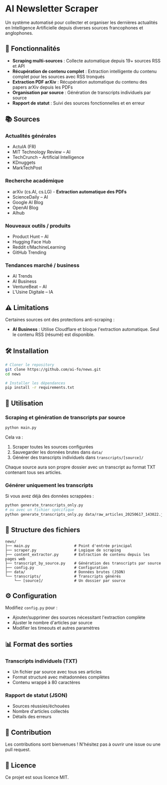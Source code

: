 # AI Newsletter Scraper

Un système automatisé pour collecter et organiser les dernières actualités en Intelligence Artificielle depuis diverses sources francophones et anglophones.

## 🚀 Fonctionnalités

- **Scraping multi-sources** : Collecte automatique depuis 19+ sources RSS et API
- **Récupération de contenu complet** : Extraction intelligente du contenu complet pour les sources avec RSS tronqués
- **Extraction PDF arXiv** : Récupération automatique du contenu des papers arXiv depuis les PDFs
- **Organisation par source** : Génération de transcripts individuels par source
- **Rapport de statut** : Suivi des sources fonctionnelles et en erreur

## 📚 Sources

### Actualités générales
- ActuIA (FR)
- MIT Technology Review – AI
- TechCrunch – Artificial Intelligence
- KDnuggets
- MarkTechPost

### Recherche académique
- arXiv (cs.AI, cs.LG) - **Extraction automatique des PDFs**
- ScienceDaily – AI
- Google AI Blog
- OpenAI Blog
- AIhub

### Nouveaux outils / produits
- Product Hunt – AI
- Hugging Face Hub
- Reddit r/MachineLearning
- GitHub Trending

### Tendances marché / business
- AI Trends
- AI Business
- VentureBeat – AI
- L'Usine Digitale – IA

## ⚠️ Limitations

Certaines sources ont des protections anti-scraping :
- **AI Business** : Utilise Cloudflare et bloque l'extraction automatique. Seul le contenu RSS (résumé) est disponible.

## 🛠️ Installation

```bash
# Cloner le repository
git clone https://github.com/ai-fo/news.git
cd news

# Installer les dépendances
pip install -r requirements.txt
```

## 📖 Utilisation

### Scraping et génération de transcripts par source
```bash
python main.py
```

Cela va :
1. Scraper toutes les sources configurées
2. Sauvegarder les données brutes dans `data/`
3. Générer des transcripts individuels dans `transcripts/[source]/`

Chaque source aura son propre dossier avec un transcript au format TXT contenant tous ses articles.

### Générer uniquement les transcripts
Si vous avez déjà des données scrappées :
```bash
python generate_transcripts_only.py
# ou avec un fichier spécifique
python generate_transcripts_only.py data/raw_articles_20250617_143022.json
```

## 📁 Structure des fichiers

```
news/
├── main.py                    # Point d'entrée principal
├── scraper.py                 # Logique de scraping
├── content_extractor.py       # Extraction de contenu depuis les pages web
├── transcript_by_source.py    # Génération des transcripts par source
├── config.py                  # Configuration
├── data/                      # Données brutes (JSON)
└── transcripts/               # Transcripts générés
    └── [source]/              # Un dossier par source
```

## ⚙️ Configuration

Modifiez `config.py` pour :
- Ajouter/supprimer des sources nécessitant l'extraction complète
- Ajuster le nombre d'articles par source
- Modifier les timeouts et autres paramètres

## 📊 Format des sorties

### Transcripts individuels (TXT)
- Un fichier par source avec tous ses articles
- Format structuré avec métadonnées complètes
- Contenu wrappé à 80 caractères

### Rapport de statut (JSON)
- Sources réussies/échouées
- Nombre d'articles collectés
- Détails des erreurs

## 🤝 Contribution

Les contributions sont bienvenues ! N'hésitez pas à ouvrir une issue ou une pull request.

## 📝 Licence

Ce projet est sous licence MIT.